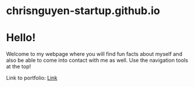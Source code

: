 # chrisnguyen-startup.github.io
# Hello! 
Welcome to my webpage where you will find fun facts about myself and also be able to come into contact with me as well. Use the navigation tools at the top!

Link to portfolio:
<a href="https://chrisnguyeen.github.io/chrisnguyen-startup.github.io/index.html">Link</a>
